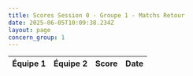 ```yaml
---
title: Scores Session 0 - Groupe 1 - Matchs Retour
date: 2025-06-05T10:09:38.234Z
layout: page
concern_group: 1
---
```




| Équipe 1 | Équipe 2 | Score | Date |
|----------|----------|-------|------|

